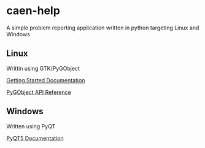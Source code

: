 # caen-help
A simple problem reporting application written in python targeting Linux and Windows

## Linux
Writtin using GTK/PyGObject

[Getting Started Documentation](https://pygobject.readthedocs.io/en/latest/getting_started.html)

[PyGObject API Reference](https://lazka.github.io/pgi-docs/)

## Windows
Written using PyQT

[PyQT5 Documentation](http://pyqt.sourceforge.net/Docs/PyQt5/)
